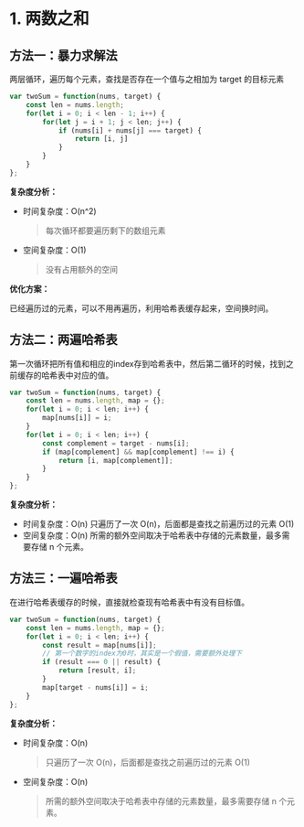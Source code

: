 # 1. 两数之和

## 方法一：暴力求解法

两层循环，遍历每个元素，查找是否存在一个值与之相加为 target 的目标元素

```js
var twoSum = function(nums, target) {
    const len = nums.length;
    for(let i = 0; i < len - 1; i++) {
        for(let j = i + 1; j < len; j++) {
            if (nums[i] + nums[j] === target) {
                return [i, j]
            }
        }
    }
};
```

**复杂度分析：**

- 时间复杂度：O(n^2)
    > 每次循环都要遍历剩下的数组元素
- 空间复杂度：O(1)
    > 没有占用额外的空间

**优化方案：**

已经遍历过的元素，可以不用再遍历，利用哈希表缓存起来，空间换时间。

## 方法二：两遍哈希表

第一次循环把所有值和相应的index存到哈希表中，然后第二循环的时候，找到之前缓存的哈希表中对应的值。

```js
var twoSum = function(nums, target) {
    const len = nums.length, map = {};
    for(let i = 0; i < len; i++) {
        map[nums[i]] = i;
    }
    for(let i = 0; i < len; i++) {
        const complement = target - nums[i];
        if (map[complement] && map[complement] !== i) {
            return [i, map[complement]];
        }
    }
};
```

**复杂度分析：**

- 时间复杂度：O(n)
  只遍历了一次 O(n)，后面都是查找之前遍历过的元素 O(1)
- 空间复杂度：O(n)
  所需的额外空间取决于哈希表中存储的元素数量，最多需要存储 n 个元素。

## 方法三：一遍哈希表

在进行哈希表缓存的时候，直接就检查现有哈希表中有没有目标值。

```js
var twoSum = function(nums, target) {
    const len = nums.length, map = {};
    for(let i = 0; i < len; i++) {
        const result = map[nums[i]];
        // 第一个数字的index为0时，其实是一个假值，需要额外处理下
        if (result === 0 || result) {
            return [result, i];
        }
        map[target - nums[i]] = i;
    }
};
```

**复杂度分析：**

- 时间复杂度：O(n)
  > 只遍历了一次 O(n)，后面都是查找之前遍历过的元素 O(1)
- 空间复杂度：O(n)
  > 所需的额外空间取决于哈希表中存储的元素数量，最多需要存储 n 个元素。
